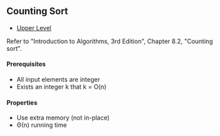 ## Counting Sort

- [Upper Level](README.md)

Refer to "Introduction to Algorithms, 3rd Edition", Chapter 8.2, "Counting sort".

#### Prerequisites

- All input elements are integer
- Exists an integer k that k = O(n)

#### Properties

- Use extra memory (not in-place)
- Θ(n) running time